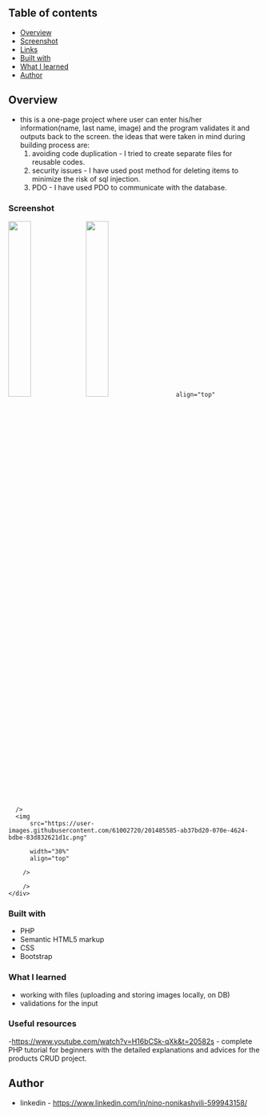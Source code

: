## Table of contents

  - [Overview](#overview)
  - [Screenshot](#screenshot)
  - [Links](#links)
  - [Built with](#built-with)
  - [What I learned](#what-i-learned)
  - [Author](#author)


## Overview
- this is a one-page project where user can enter his/her information(name, last name, image) and the program validates it and outputs back to the screen. the ideas that were taken in mind during building process are: 
    1. avoiding code duplication - I tried to create separate files for reusable codes.
    2. security issues - I have used post method for deleting items to minimize the risk of sql injection.
    3. PDO - I have used PDO to communicate with the database.


### Screenshot

<div width="100%">
      <img
        src="https://user-images.githubusercontent.com/61002720/201485582-d768e528-3f74-4d6e-b448-63beabf7ecfd.png"
        width="30%"
        align="top"
      />
      <img
        src="https://user-images.githubusercontent.com/61002720/201485589-cad2f87b-a4a7-4bea-8e58-e52ba91796eb.png"
        width="30%"

        align="top"
      />
      <img
          src="https://user-images.githubusercontent.com/61002720/201485585-ab37bd20-070e-4624-bdbe-83d832621d1c.png"

          width="30%"
          align="top"

        />

        />
    </div>


### Built with

- PHP
- Semantic HTML5 markup
- CSS 
- Bootstrap

### What I learned

- working with files (uploading and storing images locally, on DB)
- validations for the input

### Useful resources

-https://www.youtube.com/watch?v=H16bCSk-qXk&t=20582s - complete PHP tutorial for beginners with the detailed explanations and advices for the products CRUD project.


## Author

- linkedin - https://www.linkedin.com/in/nino-nonikashvili-599943158/
